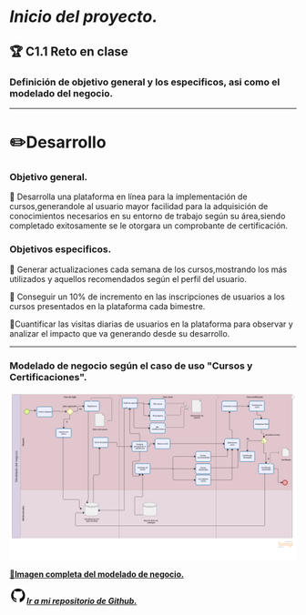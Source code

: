 # ***Inicio del proyecto.***
## 🏆 **C1.1 Reto en clase**
### **Definición de objetivo general y los especificos, asi como el modelado del negocio.**
___


# ✏️**Desarrollo**

### **Objetivo general.**

🔶  Desarrolla una plataforma en línea para la implementación de cursos,generandole al usuario
mayor facilidad para la adquisición de conocimientos necesarios en su entorno de trabajo según su área,siendo completado exitosamente se le otorgara un comprobante
de certificación.

### **Objetivos especificos.**

🔹  Generar actualizaciones cada semana de los cursos,mostrando los más utilizados y aquellos recomendados según el perfil del usuario.

🔹  Conseguir un 10% de incremento en las inscripciones de usuarios a los cursos presentados en la plataforma cada bimestre.

🔹Cuantificar las visitas diarias de usuarios en la plataforma para observar y analizar el impacto que va generando desde su desarrollo.
___

### **Modelado de negocio según el caso de uso "Cursos y Certificaciones".**

![](Images/MN.png)

 [**📸Imagen completa del modelado de negocio.**](https://github.com/DianaHFer/Analisis-avanzado-de-software/blob/main/Documents%20U1/Images/MN.png)

<img src=Images/github1600.png width=30 height=30>[***Ir a mi repositorio de Github.***](https://github.com/DianaHFer/Analisis-avanzado-de-software)
